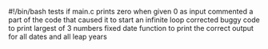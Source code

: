 #!/bin/bash
tests if main.c prints zero when given 0 as input
commented a part of the code that caused it to start an infinite loop
corrected buggy code to print largest of 3 numbers
fixed date function to print the correct output for all dates and all leap years
